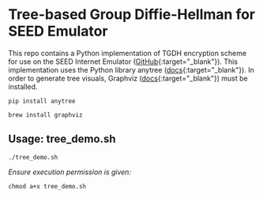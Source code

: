 # Tree-based Group Diffie-Hellman for SEED Emulator
This repo contains a Python implementation of TGDH encryption scheme for use on the SEED Internet Emulator ([GitHub](https://github.com/seed-labs/seed-emulator){:target="_blank"}). This implementation uses the Python library anytree ([docs](https://anytree.readthedocs.io/en/latest/index.html){:target="_blank"}). In order to generate tree visuals, Graphviz ([docs](https://graphviz.org/){:target="_blank"}) must be installed.
```
pip install anytree
```
```
brew install graphviz
```
## Usage: tree_demo.sh
```
./tree_demo.sh
```
*Ensure execution permission is given:*

```
chmod a+x tree_demo.sh
```
